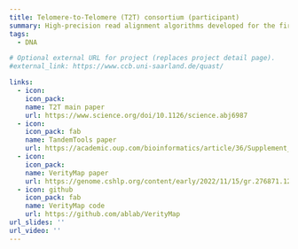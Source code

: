 ```yaml
---
title: Telomere-to-Telomere (T2T) consortium (participant)
summary: High-precision read alignment algorithms developed for the first truly complete human genome assembly.
tags:
  - DNA

# Optional external URL for project (replaces project detail page).
#external_link: https://www.ccb.uni-saarland.de/quast/

links:
  - icon: 
    icon_pack: 
    name: T2T main paper
    url: https://www.science.org/doi/10.1126/science.abj6987
  - icon: 
    icon_pack: fab
    name: TandemTools paper
    url: https://academic.oup.com/bioinformatics/article/36/Supplement_1/i75/5870463
  - icon: 
    icon_pack: 
    name: VerityMap paper
    url: https://genome.cshlp.org/content/early/2022/11/15/gr.276871.122.abstract
  - icon: github
    icon_pack: fab
    name: VerityMap code
    url: https://github.com/ablab/VerityMap
url_slides: ''
url_video: ''
---
```

